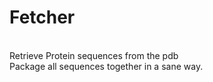 Fetcher<br>
=======
<br>
Retrieve Protein sequences from the pdb 
<br>
Package all sequences together in a sane way.
